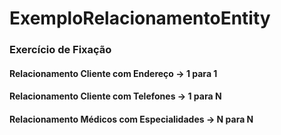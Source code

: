 # ExemploRelacionamentoEntity

### Exercício de Fixação

#### Relacionamento Cliente com Endereço -> 1 para 1
#### Relacionamento Cliente com Telefones -> 1 para N
#### Relacionamento Médicos com Especialidades -> N para N
